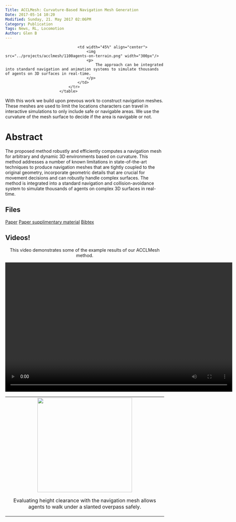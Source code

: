 ```yaml
---
Title: ACCLMesh: Curvature-Based Navigation Mesh Generation
Date: 2017-05-14 10:20
Modified: Sunday, 21. May 2017 02:06PM 
Category: Publication
Tags: News, RL, Locomotion
Author: Glen B
---
```


<table width="100%">
								<tr width="100%">
									<td width="45%" align="center">
										<img src="../projects/acclmesh/underpass.png" width="300px"/>
										<p>
											Evaluating height clearance with the navigation mesh allows agents to walk under a slanted overpass safely.
										</p>
									</td>
									
									<td width="45%" align="center">
										<img src="../projects/acclmesh/1100agents-on-terrain.png" width="300px"/>
										<p>
											The approach can be integrated into standard navigation and animation systems to simulate thousands of agents on 3D surfaces in real-time.
										</p>
									</td>
								</tr>
							</table>
							

With this work we build upon prevous work to construct navigation meshes. These meshes are used to limit the locations	characters can travel in interactive simulations to only include safe or navigable areas. We use the curvature of the mesh surface to decide if the area is navigable or not.
									

# Abstract

The proposed method robustly and efficiently computes a navigation mesh for arbitrary and dynamic 3D environments based on curvature. This method addresses a number of known limitations in state-of-the-art techniques to produce navigation meshes that are tightly coupled to the original geometry, incorporate geometric details that are crucial for movement decisions and can robustly handle complex surfaces. The method is integrated into a standard navigation and collision-avoidance system to simulate thousands of agents on complex 3D surfaces in real-time.

## Files

[Paper](../projects/acclmesh/MIG_2015_ACCLMesh.pdf)
[Paper supplimentary material](..//projects/DeepLoco/2017-TOG-deepLoco-supp.pdf)
[Bibtex](../files/bibtex/acclmesh.bib)

## Videos!

<article style="text-align:center">
							<p>
								This video demonstrates some of the example results of our ACCLMesh method.
							</p>
							<video width="720" height="410" controls>
							  <source type="video/mp4" src="../projects/acclmesh/Footsteps_Robust.mp4"></source>
							  <source type="video/webm" src="../projects/acclmesh/Footsteps_Robust.webm"></source>
							  							
							  Your browser does not support the encoded video.
							</video>
						</article>

